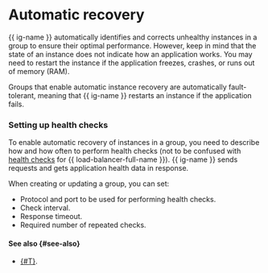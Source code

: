 # Automatic recovery

{{ ig-name }} automatically identifies and corrects unhealthy instances in a group to ensure their optimal performance. However, keep in mind that the state of an instance does not indicate how an application works. You may need to restart the instance if the application freezes, crashes, or runs out of memory (RAM).

Groups that enable automatic instance recovery are automatically fault-tolerant, meaning that {{ ig-name }} restarts an instance if the application fails.

### Setting up health checks

To enable automatic recovery of instances in a group, you need to describe how and how often to perform health checks (not to be confused with [health checks](../../../load-balancer/concepts/health-check.md) for {{ load-balancer-full-name }}). {{ ig-name }} sends requests and gets application health data in response.

When creating or updating a group, you can set:

- Protocol and port to be used for performing health checks.
- Check interval.
- Response timeout.
- Required number of repeated checks.

#### See also {#see-also}

- [{#T}](../../operations/instance-groups/enable-autohealing.md).

